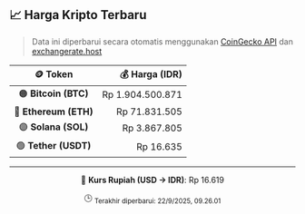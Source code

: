 

<!-- HARGA_KRIPTO -->
## 📈 Harga Kripto Terbaru

> Data ini diperbarui secara otomatis menggunakan [CoinGecko API](https://www.coingecko.com/) dan [exchangerate.host](https://exchangerate.host/)

<div align="center">

| 🪙 Token | 💰 Harga (IDR) |
|:------:|---------------:|
| 🟠 **Bitcoin (BTC)**   | Rp 1.904.500.871 |
| 🔵 **Ethereum (ETH)**  | Rp 71.831.505 |
| 🟣 **Solana (SOL)**    | Rp 3.867.805 |
| 🟢 **Tether (USDT)**   | Rp 16.635 |

---

💱 **Kurs Rupiah (USD → IDR)**: Rp 16.619

🕒 <sub>Terakhir diperbarui: 22/9/2025, 09.26.01</sub>

</div>
<!-- /HARGA_KRIPTO -->